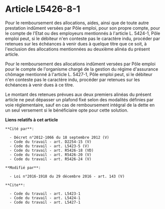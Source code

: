 # Article L5426-8-1

Pour le remboursement des allocations, aides, ainsi que de toute autre prestation indûment versées par Pôle emploi, pour son
propre compte, pour le compte de l'Etat ou des employeurs mentionnés à l'article L. 5424-1, Pôle emploi peut, si le débiteur
n'en conteste pas le caractère indu, procéder par retenues sur les échéances à venir dues à quelque titre que ce soit, à
l'exclusion des allocations mentionnées au deuxième alinéa du présent article. 

Pour le remboursement des allocations indûment versées par Pôle emploi pour le compte de l'organisme chargé de la gestion du
régime d'assurance chômage mentionné à l'article L. 5427-1, Pôle emploi peut, si le débiteur n'en conteste pas le caractère
indu, procéder par retenues sur les échéances à venir dues à ce titre. 

Le montant des retenues prévues aux deux premiers alinéas du présent article ne peut dépasser un plafond fixé selon des
modalités définies par voie réglementaire, sauf en cas de remboursement intégral de la dette en un seul versement si le
bénéficiaire opte pour cette solution.

**Liens relatifs à cet article**

	**Cité par**:

	  - Décret n°2012-1066 du 18 septembre 2012 (V)
	  - Code du travail - art. D2254-15 (V)
	  - Code du travail - art. L5423-5 (V)
	  - Code du travail - art. R5426-18 (VD)
	  - Code du travail - art. R5426-20 (V)
	  - Code du travail - art. R5426-24 (V)

	**Modifié par**:

	  - Loi n°2016-1918 du 29 décembre 2016 - art. 143 (V)

	**Cite**:

	  - Code du travail - art. L5423-1
	  - Code du travail - art. L5424-1
	  - Code du travail - art. L5427-1

